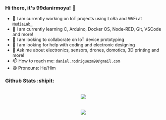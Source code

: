 ### Hi there, it's 99danirmoya! 👋

- 🔭 I am currently working on IoT projects using LoRa and WiFi at [`MediaLab_`](https://www.medialab-uniovi.es/)
- 🌱 I am currently learning C, Arduino, Docker OS, Node-RED, Git, VSCode and more!
- 👯 I am looking to collaborate on IoT device prototyping
- 🤔 I am looking for help with coding and electronic designing
- 💬 Ask me about electronics, sensors, drones, domotics, 3D printing and more!
- 📫 How to reach me: [`daniel.rodriguezm99@gmail.com`](daniel.rodriguezm99@gmail.com)
- 😄 Pronouns: He/Him

### Github Stats :shipit:

<br/>
<div align="center"> 
 <img src="https://github-readme-stats.vercel.app/api?username=99danirmoya&show_icons=true&theme=dracula&hide_title=true">
</div>
<br/>
<br/>
 <div align="center"> 
  <img src="https://github-readme-stats.vercel.app/api/top-langs/?username=99danirmoya&langs_count=8&show_icons=true&theme=dracula">
</div>

